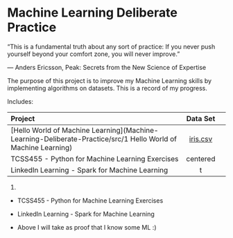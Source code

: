 # Machine Learning Deliberate Practice

“This is a fundamental truth about any sort of practice: If you never push yourself beyond your comfort zone, you will never improve.”  

― Anders Ericsson, Peak: Secrets from the New Science of Expertise


The purpose of this project is to improve my Machine Learning skills by implementing algorithms on datasets. This is a record of my progress. 


Includes:


| Project        | Data Set      |   |
| :------------- |:-------------:| -----:|
|[Hello World of Machine Learning](Machine-Learning-Deliberate-Practice/src/1 Hello World of Machine Learning) | [iris.csv](https://archive.ics.uci.edu/ml/machine-learning-databases/iris/) |  |
| TCSS455 -  Python for Machine Learning Exercises      | centered      |   |
| LinkedIn Learning - Spark for Machine Learning | t      |    |
1) 
- TCSS455 -  Python for Machine Learning Exercises
- LinkedIn Learning - Spark for Machine Learning



- Above I will take as proof that I know some ML :)

